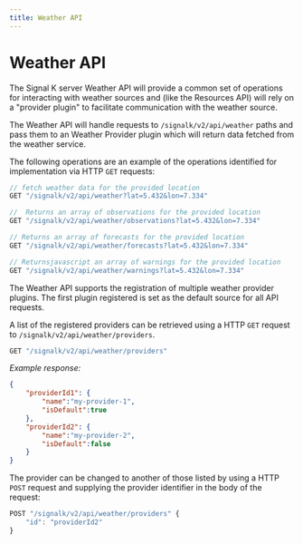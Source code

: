 ```yaml
---
title: Weather API
---
```


# Weather API

The Signal K server Weather API will provide a common set of operations for interacting with weather sources and (like the Resources API) will rely on a "provider plugin" to facilitate communication with the weather source.

The Weather API will handle requests to `/signalk/v2/api/weather` paths and pass them to an Weather Provider plugin which will return data fetched from the weather service. 

The following operations are an example of the operations identified for implementation via HTTP `GET` requests:

```javascript
// fetch weather data for the provided location
GET "/signalk/v2/api/weather?lat=5.432&lon=7.334" 
```

```javascript
//  Returns an array of observations for the provided location
GET "/signalk/v2/api/weather/observations?lat=5.432&lon=7.334"
```

```javascript
// Returns an array of forecasts for the provided location
GET "/signalk/v2/api/weather/forecasts?lat=5.432&lon=7.334" 
```

```javascript
// Returnsjavascript an array of warnings for the provided location
GET "/signalk/v2/api/weather/warnings?lat=5.432&lon=7.334"
```

The Weather API supports the registration of multiple weather provider plugins. The first plugin registered is set as the default source for all API requests.

A list of the registered providers can be retrieved using a HTTP `GET` request to `/signalk/v2/api/weather/providers`.

```javascript
GET "/signalk/v2/api/weather/providers"
```

_Example response:_
```JSON
{
    "providerId1": { 
        "name":"my-provider-1",
        "isDefault":true
    },
    "providerId2": {
        "name":"my-provider-2",
        "isDefault":false
    }
}
```

The provider can be changed to another of those listed by using a HTTP `POST` request and supplying the provider identifier in the body of the request:

```javascript
POST "/signalk/v2/api/weather/providers" {
    "id": "providerId2"
}
```
